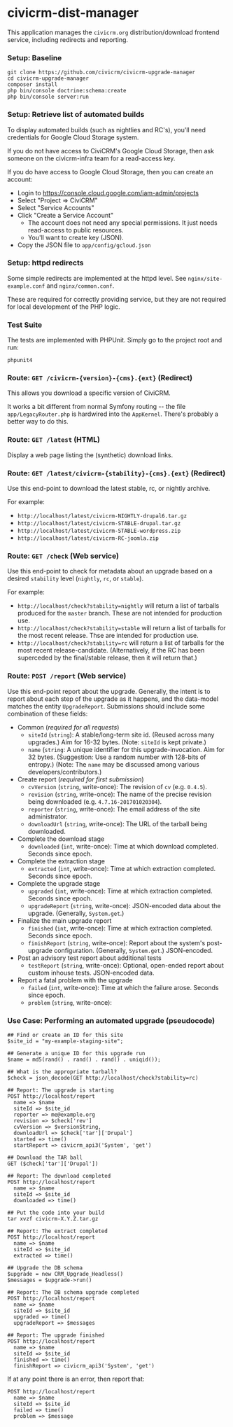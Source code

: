 # civicrm-dist-manager

This application manages the `civicrm.org` distribution/download frontend
service, including redirects and reporting.

### Setup: Baseline

```
git clone https://github.com/civicrm/civicrm-upgrade-manager
cd civicrm-upgrade-manager
composer install
php bin/console doctrine:schema:create
php bin/console server:run
```

### Setup: Retrieve list of automated builds

To display automated builds (such as nightlies and RC's), you'll need
credentials for Google Cloud Storage system.

If you do not have access to CiviCRM's Google Cloud Storage, then ask
someone on the civicrm-infra team for a read-access key.

If you do have access to Google Cloud Storage, then you can create an
account:

 * Login to https://console.cloud.google.com/iam-admin/projects
 * Select "Project => CiviCRM"
 * Select "Service Accounts"
 * Click "Create a Service Account"
   * The account does not need any special permissions. It just needs read-access to public resources.
   * You'll want to create key (JSON).
 * Copy the JSON file to `app/config/gcloud.json`


### Setup: httpd redirects

Some simple redirects are implemented at the httpd level.  See
`nginx/site-example.conf` and `nginx/common.conf`.

These are required for correctly providing service, but they are not
required for local development of the PHP logic.

### Test Suite

The tests are implemented with PHPUnit. Simply go to the project root and run:

```
phpunit4
```

### Route: `GET /civicrm-{version}-{cms}.{ext}` (Redirect)

This allows you download a specific version of CiviCRM.

It works a bit different from normal Symfony routing -- the file
`app/LegacyRouter.php` is hardwired into the `AppKernel`. There's
probably a better way to do this.

### Route: `GET /latest` (HTML)

Display a web page listing the (synthetic) download links.

### Route: `GET /latest/civicrm-{stability}-{cms}.{ext}` (Redirect)

Use this end-point to download the latest stable, rc, or nightly archive.

For example:

 * `http://localhost/latest/civicrm-NIGHTLY-drupal6.tar.gz`
 * `http://localhost/latest/civicrm-STABLE-drupal.tar.gz`
 * `http://localhost/latest/civicrm-STABLE-wordpress.zip`
 * `http://localhost/latest/civicrm-RC-joomla.zip`

### Route: `GET /check` (Web service)

Use this end-point to check for metadata about an upgrade
based on a desired `stability` level (`nightly`, `rc`, or `stable`).

For example:

 * `http://localhost/check?stability=nightly` will return a list of tarballs
   produced for the `master` branch. These are not intended for production use.
 * `http://localhost/check?stability=stable` will return a list of tarballs
   for the most recent release. Thse are intended for production use.
 * `http://localhost/check?stability=rc` will return a list of tarballs
   for the most recent release-candidate. (Alternatively, if the RC has been
   superceded by the final/stable release, then it will return that.)

### Route: `POST /report` (Web service)

Use this end-point report about the upgrade.  Generally, the intent is to
report about each step of the upgrade as it happens, and the data-model
matches the entity `UpgradeReport`.  Submissions should include some
combination of these fields:

 * Common (_required for all requests_)
   * `siteId` (`string`): A stable/long-term site id. (Reused across many upgrades.) Aim for 16-32 bytes. (Note: `siteId` is kept private.)
   * `name` (`string`: A unique identifier for this upgrade-invocation. Aim for 32 bytes. (Suggestion: Use a random number with 128-bits of entropy.) (Note: The `name` may be discussed among various developers/contributors.)
 * Create report (_required for first submission_)
   * `cvVersion` (`string`, write-once): The revision of `cv` (e.g. `0.4.5`).
   * `revision` (`string`, write-once): The name of the precise revision being downloaded (e.g. `4.7.16-201701020304`).
   * `reporter` (`string`, write-once): The email address of the site administrator.
   * `downloadUrl` (`string`, write-once): The URL of the tarball being downloaded.
 * Complete the download stage
   * `downloaded` (`int`, write-once): Time at which download completed. Seconds since epoch.
 * Complete the extraction stage
   * `extracted` (`int`, write-once): Time at which extraction completed. Seconds since epoch.
 * Complete the upgrade stage
   * `upgraded` (`int`, write-once): Time at which extraction completed. Seconds since epoch.
   * `upgradeReport` (`string`, write-once): JSON-encoded data about the upgrade. (Generally, `System.get`.)
 * Finalize the main upgrade report
   * `finished` (`int`, write-once): Time at which extraction completed. Seconds since epoch.
   * `finishReport` (`string`, write-once): Report about the system's post-upgrade configuration. (Generally, `System.get`.) JSON-encoded.
 * Post an advisory test report about additional tests
   * `testReport` (`string`, write-once): Optional, open-ended report about custom inhouse tests. JSON-encoded data.
 * Report a fatal problem with the upgrade
   * `failed` (`int`, write-once): Time at which the failure arose. Seconds since epoch.
   * `problem` (`string`, write-once):

### Use Case: Performing an automated upgrade (pseudocode)

```
## Find or create an ID for this site
$site_id = "my-example-staging-site";

## Generate a unique ID for this upgrade run
$name = md5(rand() . rand() . rand() . uniqid());

## What is the appropriate tarball?
$check = json_decode(GET http://localhost/check?stability=rc)

## Report: The upgrade is starting
POST http://localhost/report
  name => $name
  siteId => $site_id
  reporter => me@example.org
  revision => $check['rev']
  cvVersion => $versionString,
  downloadUrl => $check['tar']['Drupal']
  started => time()
  startReport => civicrm_api3('System', 'get')

## Download the TAR ball
GET ($check['tar']['Drupal'])

## Report: The download completed
POST http://localhost/report
  name => $name
  siteId => $site_id
  downloaded => time()

## Put the code into your build
tar xvzf civicrm-X.Y.Z.tar.gz

## Report: The extract completed
POST http://localhost/report
  name => $name
  siteId => $site_id
  extracted => time()

## Upgrade the DB schema
$upgrade = new CRM_Upgrade_Headless()
$messages = $upgrade->run()

## Report: The DB schema upgrade completed
POST http://localhost/report
  name => $name
  siteId => $site_id
  upgraded => time()
  upgradeReport => $messages

## Report: The upgrade finished
POST http://localhost/report
  name => $name
  siteId => $site_id
  finished => time()
  finishReport => civicrm_api3('System', 'get')
```

If at any point there is an error, then report that:

```
POST http://localhost/report
  name => $name
  siteId => $site_id
  failed => time()
  problem => $message
```
